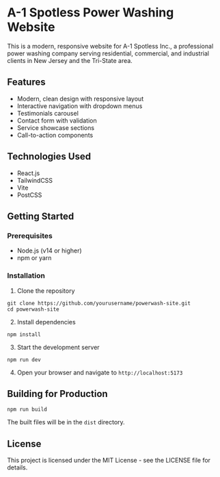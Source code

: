 # A-1 Spotless Power Washing Website

This is a modern, responsive website for A-1 Spotless Inc., a professional power washing company serving residential, commercial, and industrial clients in New Jersey and the Tri-State area.

## Features

- Modern, clean design with responsive layout
- Interactive navigation with dropdown menus
- Testimonials carousel
- Contact form with validation
- Service showcase sections
- Call-to-action components

## Technologies Used

- React.js
- TailwindCSS
- Vite
- PostCSS

## Getting Started

### Prerequisites

- Node.js (v14 or higher)
- npm or yarn

### Installation

1. Clone the repository
```
git clone https://github.com/yourusername/powerwash-site.git
cd powerwash-site
```

2. Install dependencies
```
npm install
```

3. Start the development server
```
npm run dev
```

4. Open your browser and navigate to `http://localhost:5173`

## Building for Production

```
npm run build
```

The built files will be in the `dist` directory.

## License

This project is licensed under the MIT License - see the LICENSE file for details.

